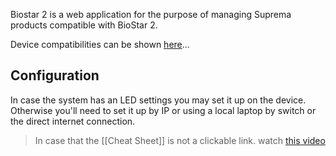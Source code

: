 Biostar 2 is a web application for the purpose of managing Suprema products compatible with BioStar 2.

Device compatibilities can be shown [here](https://kb.supremainc.com/knowledge/doku.php?id=en:tc_appnote_biostar2_devices_on_biostar_191#supported_biostar_2_devices)...

## Configuration

In case the system has an LED settings you may set it up on the device. Otherwise you'll need to set it up by IP or using a local laptop by switch or the direct internet connection.

> In case that the [[Cheat Sheet]] is not a clickable link. watch [this video](https://www.youtube.com/watch?v=YlzJMOzGe8s&list=PLB4EcukIyW52-ebhGzCj1tvt6GnIuV53f)